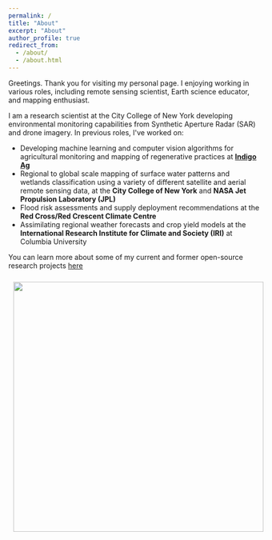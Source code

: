 ```yaml
---
permalink: /
title: "About"
excerpt: "About"
author_profile: true
redirect_from: 
  - /about/
  - /about.html
---
```


Greetings. Thank you for visiting my personal page. I enjoying working in various roles, including remote sensing scientist, Earth science educator, and mapping enthusiast.

I am a research scientist at the City College of New York developing environmental monitoring capabilities from Synthetic Aperture Radar (SAR) and drone imagery. In previous roles, I've worked on:

* Developing machine learning and computer vision algorithms for agricultural monitoring and mapping of regenerative practices at **[Indigo Ag](https://www.indigoag.com/)**
* Regional to global scale mapping of surface water patterns and wetlands classification using a variety of different satellite and aerial remote sensing data, at the **City College of New York** and **NASA Jet Propulsion Laboratory (JPL)**
* Flood risk assessments and supply deployment recommendations at the **Red Cross/Red Crescent Climate Centre**
* Assimilating regional weather forecasts and crop yield models at the **International Research Institute for Climate and Society (IRI)** at Columbia University

You can learn more about some of my current and former open-source research projects [here](https://katjensen.github.io/research)


<img style="float: left; padding: 10px 10px 10px 10px;" src="images/siteoverview.gif" width=500 class="center">
